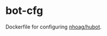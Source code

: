 bot-cfg
=======

Dockerfile for configuring [nhoag/hubot](https://registry.hub.docker.com/u/nhoag/hubot/).

